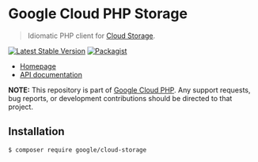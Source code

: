 # Google Cloud PHP Storage

> Idiomatic PHP client for [Cloud Storage](https://cloud.google.com/storage/).

[![Latest Stable Version](https://poser.pugx.org/google/cloud-storage/v/stable)](https://packagist.org/packages/google/cloud-storage) [![Packagist](https://img.shields.io/packagist/dm/google/cloud-storage.svg)](https://packagist.org/packages/google/cloud-storage)

* [Homepage](http://googlecloudplatform.github.io/google-cloud-php)
* [API documentation](http://googlecloudplatform.github.io/google-cloud-php/#/docs/cloud-storage/latest/storage/storageclient)

**NOTE:** This repository is part of [Google Cloud PHP](https://github.com/googlecloudplatform/google-cloud-php). Any
support requests, bug reports, or development contributions should be directed to
that project.

## Installation

```
$ composer require google/cloud-storage
```

